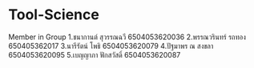 # Tool-Science
Member in Group
1.ชนากานต์ สุวรรณฉวี 6504053620036
2.พรรณวรินทร์ รถทอง 650405362017
3.นารีรัตน์ โพธิ 6504053620079
4.ปัฐมาพร ณ สงขลา 6504053620095
5.เบญญาภา ฟักสวัสดิ์ 6504053620087

